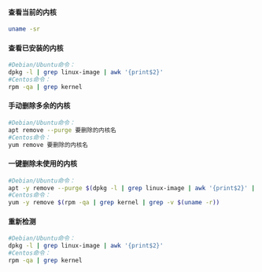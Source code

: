 #### 查看当前的内核

```bash
uname -sr
```

#### 查看已安装的内核

```bash
#Debian/Ubuntu命令：
dpkg -l | grep linux-image | awk '{print$2}'
#Centos命令：
rpm -qa | grep kernel
```

#### 手动删除多余的内核

```bash
#Debian/Ubuntu命令：
apt remove --purge 要删除的内核名
#Centos命令：
yum remove 要删除的内核名
```

#### 一键删除未使用的内核

```bash
#Debian/Ubuntu命令：
apt -y remove --purge $(dpkg -l | grep linux-image | awk '{print$2}' | grep -v $(uname -r)) 
#Centos命令：
yum -y remove $(rpm -qa | grep kernel | grep -v $(uname -r))
```

#### 重新检测

```bash
#Debian/Ubuntu命令：
dpkg -l | grep linux-image | awk '{print$2}'
#Centos命令：
rpm -qa | grep kernel
```